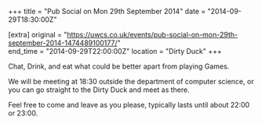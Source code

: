 +++
title = "Pub Social on Mon 29th September 2014"
date = "2014-09-29T18:30:00Z"

[extra]
original = "https://uwcs.co.uk/events/pub-social-on-mon-29th-september-2014-1474489100177/"    
end_time = "2014-09-29T22:00:00Z"
location = "Dirty Duck"
+++

Chat, Drink, and eat what could be better apart from playing Games.

We will be meeting at 18:30 outside the department of computer science, or you can go straight to the Dirty Duck and meet as there.

Feel free to come and leave as you please, typically lasts until about 22:00 or 23:00.

